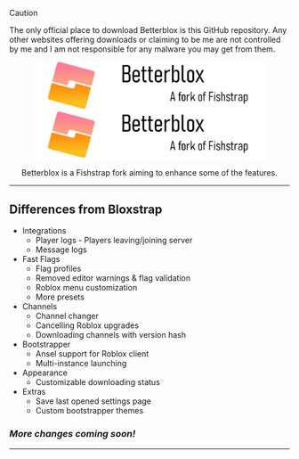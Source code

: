 > [!CAUTION]
> The only official place to download Betterblox is this GitHub repository. Any other websites offering downloads or claiming to be me are not controlled by me and I am not responsible for any malware you may get from them.

<p align="center">
    <img src="https://github.com/IOnlyTakeWins/Betterblox/blob/main/Betterblox_banner-1__1_-removebg-preview.png?raw=true" width="420">
    <img src="https://github.com/IOnlyTakeWins/Betterblox/blob/main/Betterblox_banner-1__1_-removebg-preview.png?raw=true" width="420">
</p>

<div align="center">


Betterblox is a Fishstrap fork aiming to enhance some of the features.


</div>

---

## Differences from Bloxstrap

- Integrations
  - Player logs - Players leaving/joining server
  - Message logs
- Fast Flags
  - Flag profiles
  - Removed editor warnings & flag validation
  - Roblox menu customization
  - More presets
- Channels
  - Channel changer
  - Cancelling Roblox upgrades
  - Downloading channels with version hash
- Bootstrapper
  - Ansel support for Roblox client
  - Multi-instance launching
- Appearance
  - Customizable downloading status
- Extras
  - Save last opened settings page
  - Custom bootstrapper themes

### *More changes coming soon!*

---



